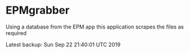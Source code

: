 # EPMgrabber
Using a database from the EPM app this application scrapes the files as required


Latest backup: Sun Sep 22 21:40:01 UTC 2019
